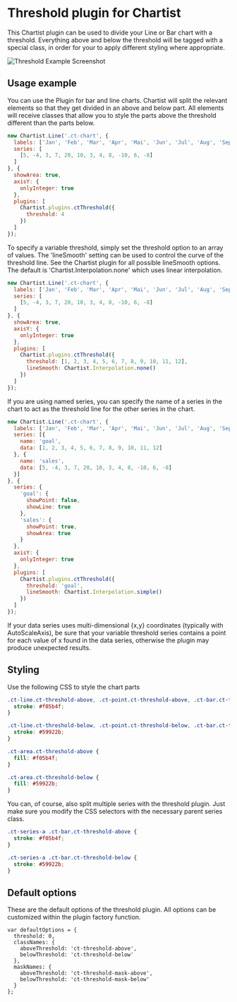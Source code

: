 # Threshold plugin for Chartist

This Chartist plugin can be used to divide your Line or Bar chart with a threshold. Everything above and below the
threshold will be tagged with a special class, in order for your to apply different styling where appropriate.

![Threshold Example Screenshot](https://raw.github.com/gionkunz/chartist-plugin-threshold/master/ct-threshold-demo.gif "Threshold Example Screenshot")

## Usage example

You can use the Plugin for bar and line charts. Chartist will split the relevant elements so that they get divided in
an above and below part. All elements will receive classes that allow you to style the parts above the threshold different
than the parts below.

```javascript
new Chartist.Line('.ct-chart', {
  labels: ['Jan', 'Feb', 'Mar', 'Apr', 'Mai', 'Jun', 'Jul', 'Aug', 'Sep', 'Oct', 'Nov', 'Dec'],
  series: [
    [5, -4, 3, 7, 20, 10, 3, 4, 8, -10, 6, -8]
  ]
}, {
  showArea: true,
  axisY: {
    onlyInteger: true
  },
  plugins: [
    Chartist.plugins.ctThreshold({
      threshold: 4
    })
  ]
});
```

To specify a variable threshold, simply set the threshold option to an array of values. The 'lineSmooth' setting can 
be used to control the curve of the threshold line. See the Chartist plugin for all possible lineSmooth options. The
default is 'Chartist.Interpolation.none' which uses linear interpolation.

```javascript
new Chartist.Line('.ct-chart', {
  labels: ['Jan', 'Feb', 'Mar', 'Apr', 'Mai', 'Jun', 'Jul', 'Aug', 'Sep', 'Oct', 'Nov', 'Dec'],
  series: [
    [5, -4, 3, 7, 20, 10, 3, 4, 8, -10, 6, -8]
  ]
}, {
  showArea: true,
  axisY: {
    onlyInteger: true
  },
  plugins: [
    Chartist.plugins.ctThreshold({
      threshold: [1, 2, 3, 4, 5, 6, 7, 8, 9, 10, 11, 12],
      lineSmooth: Chartist.Interpolation.none()
    })
  ]
});
```

If you are using named series, you can specify the name of a series in the chart to act as the threshold line for 
the other series in the chart.

```javascript
new Chartist.Line('.ct-chart', {
  labels: ['Jan', 'Feb', 'Mar', 'Apr', 'Mai', 'Jun', 'Jul', 'Aug', 'Sep', 'Oct', 'Nov', 'Dec'],
  series: [{
    name: 'goal',
    data: [1, 2, 3, 4, 5, 6, 7, 8, 9, 10, 11, 12]
  }, {
    name: 'sales',
    data: [5, -4, 3, 7, 20, 10, 3, 4, 8, -10, 6, -8]
  }]
}, {
  series: {
    'goal': {
      showPoint: false,
      showLine: true
    },
    'sales': {
      showPoint: true,
      showArea: true
    }
  },
  axisY: {
    onlyInteger: true
  },
  plugins: [
    Chartist.plugins.ctThreshold({
      threshold: 'goal',
      lineSmooth: Chartist.Interpolation.simple()
    })
  ]
});
```

If your data series uses multi-dimensional {x,y} coordinates (typically with AutoScaleAxis), be sure that your variable
threshold series contains a point for each value of x found in the data series, otherwise the plugin may produce
unexpected results.

## Styling

Use the following CSS to style the chart parts

```css
.ct-line.ct-threshold-above, .ct-point.ct-threshold-above, .ct-bar.ct-threshold-above {
  stroke: #f05b4f;
}

.ct-line.ct-threshold-below, .ct-point.ct-threshold-below, .ct-bar.ct-threshold-below {
  stroke: #59922b;
}

.ct-area.ct-threshold-above {
  fill: #f05b4f;
}

.ct-area.ct-threshold-below {
  fill: #59922b;
}
```

You can, of course, also split multiple series with the threshold plugin. Just make sure you modify the CSS selectors
with the necessary parent series class.

```css
.ct-series-a .ct-bar.ct-threshold-above {
  stroke: #f05b4f;
}

.ct-series-a .ct-bar.ct-threshold-below {
  stroke: #59922b;
}
```

## Default options

These are the default options of the threshold plugin. All options can be customized within the plugin factory function.

```
var defaultOptions = {
  threshold: 0,
  classNames: {
    aboveThreshold: 'ct-threshold-above',
    belowThreshold: 'ct-threshold-below'
  },
  maskNames: {
    aboveThreshold: 'ct-threshold-mask-above',
    belowThreshold: 'ct-threshold-mask-below'
  }
};
```
